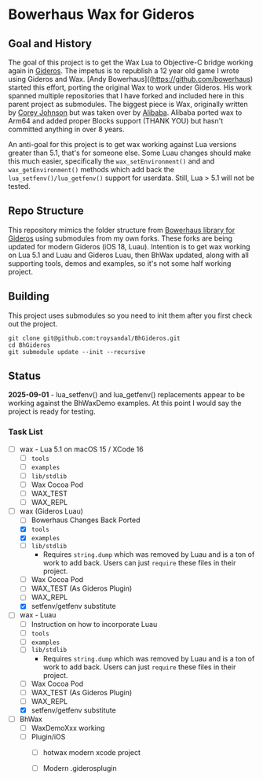 # Bowerhaus Wax for Gideros
## Goal and History
The goal of this project is to get the Wax Lua to Objective-C bridge working again in [Gideros](https://www.gideros.rocks/).  The impetus is to republish a 12 year old game I wrote using Gideros and Wax.  [Andy Bowerhaus]((https://github.com/bowerhaus) started this effort, porting the original Wax to work under Gideros.  His work spanned multiple repositories that I have forked and included here in this parent project as submodules.  The biggest piece is Wax, originally written by [Corey Johnson](https://github.com/probablycorey/wax) but was taken over by [Alibaba](https://github.com/alibaba/wax). Alibaba ported wax to Arm64 and added proper Blocks support (THANK YOU) but hasn't committed anything in over 8 years.  

An anti-goal for this project is to get wax working against Lua versions greater than 5.1, that's for someone else. Some Luau changes should make this much easier, specifically the `wax_setEnvironment()` and and `wax_getEnvironment()` methods which add back the `lua_setfenv()/lua_getfenv()` support for userdata.  Still, Lua > 5.1 will not be tested.

## Repo Structure

This repository mimics the folder structure from [Bowerhaus library for Gideros](https://github.com/troysandal/BhWax/blob/master/README.md#folder-structure) using submodules from my own forks.  These forks are being updated for modern Gideros (iOS 18, Luau).  Intention is to get wax working on Lua 5.1 and Luau and Gideros Luau, then BhWax updated, along with all supporting tools, demos and examples, so it's not some half working project.  


## Building
This project uses submodules so you need to init them after you first check out the project.
```
git clone git@github.com:troysandal/BhGideros.git
cd BhGideros
git submodule update --init --recursive
```

## Status
**2025-09-01** - lua_setfenv() and lua_getfenv() replacements appear to be working against the BhWaxDemo examples. At this point I would say the project is ready for testing.

### Task List
- [ ] wax - Lua 5.1 on macOS 15 / XCode 16
  - [ ] `tools`
  - [ ] `examples`
  - [ ] `lib/stdlib`
  - [ ] Wax Cocoa Pod
  - [ ] WAX_TEST
  - [ ] WAX_REPL
- [ ] wax (Gideros Luau)
  - [ ] Bowerhaus Changes Back Ported
  - [x] `tools`
  - [x] `examples` 
  - [ ] `lib/stdlib`
    - Requires `string.dump` which was removed by Luau and is a ton of work to add back.  Users can just `require` these files in their project.
  - [ ] Wax Cocoa Pod
  - [ ] WAX_TEST (As Gideros Plugin)
  - [ ] WAX_REPL
  - [x] setfenv/getfenv substitute
- [ ] wax - Luau
  - [ ] Instruction on how to incorporate Luau
  - [ ] `tools`
  - [ ] `examples` 
  - [ ] `lib/stdlib`
    - Requires `string.dump` which was removed by Luau and is a ton of work to add back.  Users can just `require` these files in their project.
  - [ ] Wax Cocoa Pod
  - [ ] WAX_TEST (As Gideros Plugin)
  - [ ] WAX_REPL
  - [x] setfenv/getfenv substitute
- [ ] BhWax
  - [ ] WaxDemoXxx working
  - [ ] Plugin/iOS 
    - [ ] hotwax modern xcode project
    - [ ] Modern .giderosplugin

